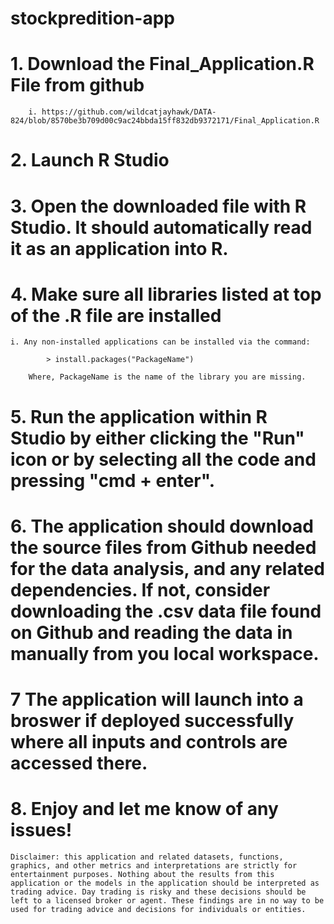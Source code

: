 # stockpredition-app

# 1. Download the Final_Application.R File from github

		i. https://github.com/wildcatjayhawk/DATA-824/blob/8570be3b709d00c9ac24bbda15ff832db9372171/Final_Application.R

# 2. Launch R Studio 

# 3. Open the downloaded file with R Studio. It should automatically read it as an application into R. 

# 4. Make sure all libraries listed at top of the .R file are installed
	
	i. Any non-installed applications can be installed via the command:
		
			> install.packages("PackageName")
			
		Where, PackageName is the name of the library you are missing. 
		
# 5. Run the application within R Studio by either clicking the "Run" icon or by selecting all the code and pressing "cmd + enter". 

# 6. The application should download the source files from Github needed for the data analysis, and any related dependencies. If not, consider downloading the .csv data file found on Github and reading the data in manually from you local workspace. 

# 7 The application will launch into a broswer if deployed successfully where all inputs and controls are accessed there. 

# 8. Enjoy and let me know of any issues!

```
Disclaimer: this application and related datasets, functions, graphics, and other metrics and interpretations are strictly for entertainment purposes. Nothing about the results from this application or the models in the application should be interpreted as trading advice. Day trading is risky and these decisions should be left to a licensed broker or agent. These findings are in no way to be used for trading advice and decisions for individuals or entities. 